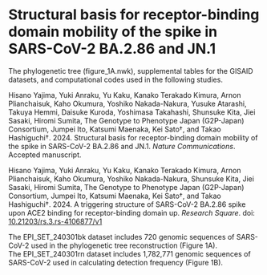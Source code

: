 # Structural basis for receptor-binding domain mobility of the spike in SARS-CoV-2 BA.2.86 and JN.1

The phylogenetic tree (figure_1A.nwk), supplemental tables for the GISAID datasets, and computational codes used in the following studies.

Hisano Yajima, Yuki Anraku, Yu Kaku, Kanako Terakado Kimura, Arnon Plianchaisuk, Kaho Okumura, Yoshiko Nakada-Nakura, Yusuke Atarashi, Takuya Hemmi, Daisuke Kuroda, Yoshimasa Takahashi, Shunsuke Kita, Jiei Sasaki, Hiromi Sumita, The Genotype to Phenotype Japan (G2P-Japan) Consortium, Jumpei Ito, Katsumi Maenaka, Kei Sato†, and Takao Hashiguchi†. 2024. Structural basis for receptor-binding domain mobility of the spike in SARS-CoV-2 BA.2.86 and JN.1. *Nature Communications*. Accepted manuscript.

Hisano Yajima, Yuki Anraku, Yu Kaku, Kanako Terakado Kimura, Arnon Plianchaisuk, Kaho Okumura, Yoshiko Nakada-Nakura, Shunsuke Kita, Jiei Sasaki, Hiromi Sumita, The Genotype to Phenotype Japan (G2P-Japan) Consortium, Jumpei Ito, Katsumi Maenaka, Kei Sato†, and Takao Hashiguchi†. 2024. A triggering structure of SARS-CoV-2 BA.2.86 spike upon ACE2 binding for receptor-binding domain up. *Research Square*. doi: [10.21203/rs.3.rs-4106877/v1](https://doi.org/10.21203/rs.3.rs-4106877/v1)

The EPI_SET_240301bk dataset includes 720 genomic sequences of SARS-CoV-2 used in the phylogenetic tree reconstruction (Figure 1A).\
The EPI_SET_240301rn dataset includes 1,782,771 genomic sequences of SARS-CoV-2 used in calculating detection frequency (Figure 1B).

